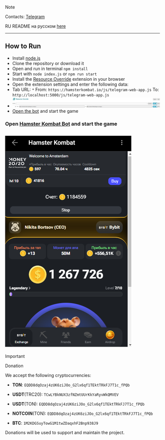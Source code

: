 > [!NOTE]
> Contacts: [Telegram](https://t.me/bonnysid)
>
> RU README на русском [here](README.md)
---
## How to Run

- Install [node.js](https://nodejs.org/en)
- Clone the repository or download it
- Open and run in terminal `npm install`
- Start with `node index.js` or `npm run start`
- Install the [Resource Override](https://chromewebstore.google.com/detail/resource-override/pkoacgokdfckfpndoffpifphamojphii) extension in your browser
- Open the extension settings and enter the following data:
- Tab URL: `*` From: `https://hamsterkombat.io/js/telegram-web-app.js` To: `http://localhost:5000/js/telegram-web-app.js`
- ![Extension settings](settings.png)
- [Open the bot](https://web.telegram.org/k/#?tgaddr=tg%3A%2F%2Fresolve%3Fdomain%3Dhamster_kombat_bot%26appname%3Dstart%26startapp%3DkentId563525859) and start the game

### Open [Hamster Kombat Bot](https://web.telegram.org/k/#?tgaddr=tg%3A%2F%2Fresolve%3Fdomain%3Dhamster_kombat_bot%26appname%3Dstart%26startapp%3DkentId563525859) and start the game

## ![Result](res.png)

> [!IMPORTANT]
> Donation
>
> We accept the following cryptocurrencies:
>
> - **TON**: `EQDD8dqOzaj4zUK6ziJOo_G2lx6qf1TEktTRkFJ7T1c_fPQb`
>
> - **USDT**(TRC20): `TCwLYBkNUX3zfNZmtUUrKkYaRyvWkQMVEV`
>
> - **USDT**(TON): `EQDD8dqOzaj4zUK6ziJOo_G2lx6qf1TEktTRkFJ7T1c_fPQb`
>
> - **NOTCOIN**(TON): `EQDD8dqOzaj4zUK6ziJOo_G2lx6qf1TEktTRkFJ7T1c_fPQb`
>
> - **BTC**: `1M2KDGSuyTowG1M1twZDaqxhF2Bnp938J9`
>
> Donations will be used to support and maintain the project.
